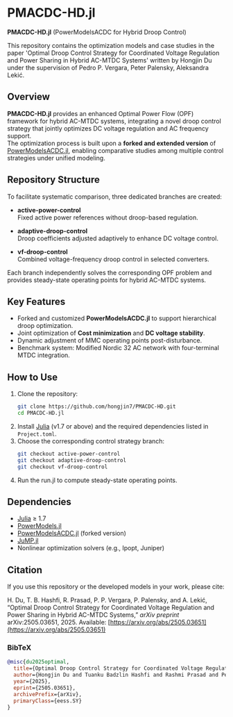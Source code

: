# PMACDC-HD.jl

**PMACDC-HD.jl** (PowerModelsACDC for Hybrid Droop Control)  

This repository contains the optimization models and case studies in the paper 'Optimal Droop Control Strategy for Coordinated Voltage Regulation and Power Sharing in Hybrid AC-MTDC Systems' written by Hongjin Du under the supervision of Pedro P. Vergara, Peter Palensky, Aleksandra Lekić.

## Overview

**PMACDC-HD.jl** provides an enhanced Optimal Power Flow (OPF) framework for hybrid AC-MTDC systems, integrating a novel droop control strategy that jointly optimizes DC voltage regulation and AC frequency support.  
The optimization process is built upon a **forked and extended version** of [PowerModelsACDC.jl](https://github.com/lanl-ansi/PowerModelsACDC.jl), enabling comparative studies among multiple control strategies under unified modeling.

## Repository Structure

To facilitate systematic comparison, three dedicated branches are created:

- **active-power-control**  
  Fixed active power references without droop-based regulation.
  
- **adaptive-droop-control**  
  Droop coefficients adjusted adaptively to enhance DC voltage control.

- **vf-droop-control**  
  Combined voltage-frequency droop control in selected converters.

Each branch independently solves the corresponding OPF problem and provides steady-state operating points for hybrid AC-MTDC systems.

## Key Features

- Forked and customized **PowerModelsACDC.jl** to support hierarchical droop optimization.
- Joint optimization of **Cost minimization** and **DC voltage stability**.
- Dynamic adjustment of MMC operating points post-disturbance.
- Benchmark system: Modified Nordic 32 AC network with four-terminal MTDC integration.

## How to Use

1. Clone the repository:
    ```bash
    git clone https://github.com/hongjin7/PMACDC-HD.git
    cd PMACDC-HD.jl
    ```
2. Install [Julia](https://julialang.org/) (v1.7 or above) and the required dependencies listed in `Project.toml`.
3. Choose the corresponding control strategy branch:
    ```bash
    git checkout active-power-control
    git checkout adaptive-droop-control
    git checkout vf-droop-control
    ```
4. Run the run.jl to compute steady-state operating points.

## Dependencies

- [Julia](https://julialang.org/) ≥ 1.7
- [PowerModels.jl](https://github.com/lanl-ansi/PowerModels.jl)
- [PowerModelsACDC.jl](https://github.com/lanl-ansi/PowerModelsACDC.jl) (forked version)
- [JuMP.jl](https://jump.dev/JuMP.jl/stable/)
- Nonlinear optimization solvers (e.g., Ipopt, Juniper)

## Citation

If you use this repository or the developed models in your work, please cite:

H. Du, T. B. Hashfi, R. Prasad, P. P. Vergara, P. Palensky, and A. Lekić,  “Optimal Droop Control Strategy for Coordinated Voltage Regulation and Power Sharing in Hybrid AC-MTDC Systems,” *arXiv preprint* arXiv:2505.03651, 2025. Available: [https://arxiv.org/abs/2505.03651](https://arxiv.org/abs/2505.03651)


### BibTeX

```bibtex
@misc{du2025optimal,
  title={Optimal Droop Control Strategy for Coordinated Voltage Regulation and Power Sharing in Hybrid AC-MTDC Systems},
  author={Hongjin Du and Tuanku Badzlin Hashfi and Rashmi Prasad and Pedro P. Vergara and Peter Palensky and Aleksandra Leki{\'c}},
  year={2025},
  eprint={2505.03651},
  archivePrefix={arXiv},
  primaryClass={eess.SY}
}

